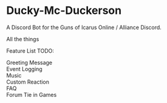 # Ducky-Mc-Duckerson
A Discord Bot for the Guns of Icarus Online / Alliance Discord.

All the things

Feature List TODO:

Greeting Message  
Event Logging  
Music  
Custom Reaction  
FAQ  
Forum Tie in 
Games
